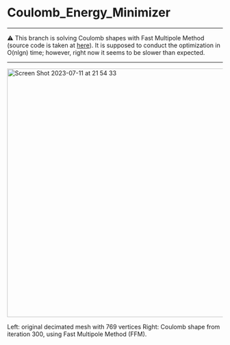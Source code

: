 # Coulomb_Energy_Minimizer
---

⚠️ This branch is solving Coulomb shapes with Fast Multipole Method (source code is taken at [here](https://github.com/kbrauss/FMM3D/tree/master)). It is supposed to conduct the optimization in O(nlgn) time; however, right now it seems to be slower than expected. 

---

<img width="581" alt="Screen Shot 2023-07-11 at 21 54 33" src="https://github.com/bartuakyurek/Coulomb_Energy_Minimizer/assets/77360680/ecc39cc7-9851-41e6-8d3c-5b652bba5b09">

Left: original decimated mesh with 769 vertices Right: Coulomb shape from iteration 300, using Fast Multipole Method (FFM).
